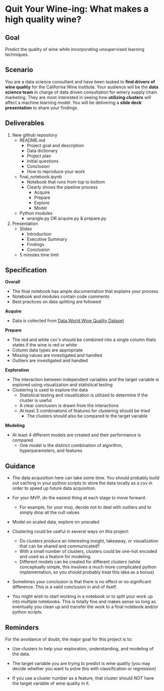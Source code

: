 # Quit Your Wine-ing: What makes a high quality wine?

## Goal

Predict the quality of wine while incorporating unsupervised learning techniques.  


## Scenario

You are a data science consultant and have been tasked to **find drivers of wine quality** for the California Wine Institute. Your audience will be the **data science team** in charge of data driven consultation for winery supply chain marketing. They are most interested in seeing how **utilizing clusters** will affect a machine learning model. You will be delivering a **slide deck presentation** to share your findings. 


## Deliverables

1. New github repository
    - README.md
        - Project goal and description
        - Data dictionary
        - Project plan
        - Initial questions
        - Conclusion
        - How to reproduce your work
    - final_notebook.ipynb 
        - Notebook that runs from top to bottom
        - Clearly shows the pipeline process
            - Acquire
            - Prepare
            - Explore
            - Model
    - Python modules
        - wrangle.py OR acquire.py & prepare.py
2. Presentation
    - Slides
        - Introduction
        - Executive Summary
        - Findings
        - Conclusion
    - 5 minutes time limit




## Specification

**Overall**

- The final notebook has ample documentation that explains your process  
- Notebook and modules contain code comments
- Best practices on data splitting are followed

**Acquire**

- Data is collected from [Data.World Wine Quality Dataset](https://data.world/food/wine-quality)

**Prepare**

- The red and white csv's should be combined into a single column thats states if the wine is red or white
- Column data types are appropriate 
- Missing values are investigated and handled
- Outliers are investigated and handled

**Exploration**

- The interaction between independent variables and the target variable is explored using visualization and statistical testing
- Clustering is used to explore the data
    - Statistical testing and visualization is utilized to determine if the cluster is useful
    - A clear conclusion is drawn from the interactions 
    - At least 3 combinations of features for clustering should be tried
        - The clusters should also be compared to the target variable 
    
**Modeling** 

- At least 4 different models are created and their performance is compared
    - One model is the distinct combination of algorithm, hyperparameters, and features


## Guidance

- The data acquisition here can take some time. You should probably build out
  caching in your python scripts to store the data locally as a csv in order to
  speed up future data acquisition.
  
- For your MVP, do the easiest thing at each stage to move forward. 
    - For example, for your mvp, decide not to deal with outliers and to simply
      drop all the null values

- Model on scaled data, explore on unscaled

- Clustering could be useful in several ways on this project:
    - Do clusters produce an interesting insight, takeaway, or visualization
      that can be shared and communicated?
    - With a small number of clusters, clusters could be one-hot encoded and
      used as a feature for modeling.
    - Different models can be created for different clusters (while conceptually
      simple, this involves a much more complicated python implementation, so
      you should probably treat this idea as a bonus)
      
- Sometimes your conclusion is that there is no effect or no significant
  difference. This is a valid conclusion in and of itself.
  
- You might wish to start working in a notebook or to split your work up into
  multiple notebooks. This is totally fine and makes sense so long as eventually
  you clean up and transfer the work to a final notebook and/or python scripts.



## Reminders

For the avoidance of doubt, the major goal for this project is to:

- Use clusters to help your exploration, understanding, and modeling of the data.

- The target variable you are trying to predict is wine quality (you may decide whether you want to solve this with classification or regression)

- If you use a cluster number as a feature, that cluster should _NOT_ have the target variable of wine quality in it.
